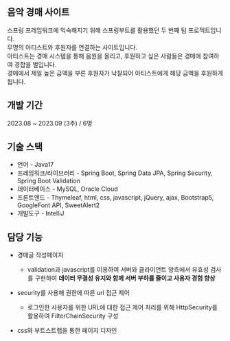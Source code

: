 ## 음악 경매 사이트

스프링 프레임워크에 익숙해지기 위해 스프링부트를 활용했던 두 번째 팀 프로젝트입니다.<br>
무명의 아티스트와 후원자를 연결하는 사이트입니다.<br>
아티스트는 경매 시스템을 통해 음원을 올리고, 후원하고 싶은 사람들은 경매에 참여하여 경합을 벌입니다.<br> 
경매에서 제일 높은 금액을 부른 후원자가 낙찰되어 아티스트에게 해당 금액을 후원하게 됩니다.<br> 

## 개발 기간

2023.08 ~ 2023.09 (3주) / 6명

## 기술 스택

* 언어 - Java17<br>
* 프레임워크/라이브러리 - Spring Boot, Spring Data JPA, Spring Security, Spring Boot Validation<br>
* 데이터베이스 - MySQL, Oracle Cloud<br>
* 프론트엔드 - Thymeleaf, html, css, javascript, jQuery, ajax, Bootstrap5, GoogleFont API, SweetAlert2<br>
* 개발도구 - IntelliJ<br>

## 담당 기능

* 경매글 작성페이지
  - validation과 javascript를 이용하여 서버와 클라이언트 양측에서 유효성 검사를 구현하여 **데이터 무결성 유지와 함께 서버 부하를 줄이고 사용자 경험 향상**

* security를 사용해 권한에 따른 url 접근 제어
  - 로그인한 사용자를 위한 URL에 대한 접근 제어 처리를 위해 HttpSecurity를 활용하여 FilterChainSecurity 구성 

* css와 부트스트랩을 통한 페이지 디자인
  

